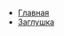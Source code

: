 - [Главная](https://stanislavponomarev93.github.io/evo-screen_main/index.html)
- [Заглушка](https://stanislavponomarev93.github.io/evo-screen_main/plug.html)